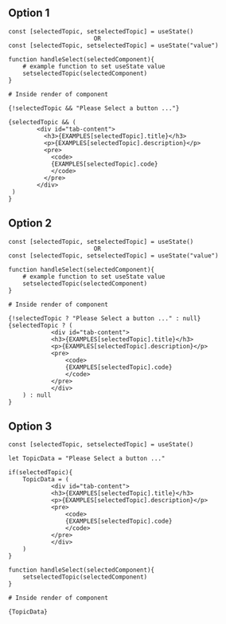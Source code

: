 ## Option 1

    const [selectedTopic, setselectedTopic] = useState()
                            OR
    const [selectedTopic, setselectedTopic] = useState("value")

    function handleSelect(selectedComponent){
        # example function to set useState value
        setselectedTopic(selectedComponent)
    }

    # Inside render of component 

    {!selectedTopic && "Please Select a button ..."}

    {selectedTopic && ( 
            <div id="tab-content">
              <h3>{EXAMPLES[selectedTopic].title}</h3>
              <p>{EXAMPLES[selectedTopic].description}</p>
              <pre>
                <code>
                {EXAMPLES[selectedTopic].code}
                </code>
              </pre>
            </div>
     ) 
    }


## Option 2

    const [selectedTopic, setselectedTopic] = useState()
                            OR
    const [selectedTopic, setselectedTopic] = useState("value")

    function handleSelect(selectedComponent){
        # example function to set useState value
        setselectedTopic(selectedComponent)
    }

    # Inside render of component 

    {!selectedTopic ? "Please Select a button ..." : null}
    {selectedTopic ? ( 
                <div id="tab-content">
                <h3>{EXAMPLES[selectedTopic].title}</h3>
                <p>{EXAMPLES[selectedTopic].description}</p>
                <pre>
                    <code>
                    {EXAMPLES[selectedTopic].code}
                    </code>
                </pre>
                </div>
        ) : null 
    }


## Option 3

    const [selectedTopic, setselectedTopic] = useState()

    let TopicData = "Please Select a button ..."

    if(selectedTopic){
        TopicData = ( 
                <div id="tab-content">
                <h3>{EXAMPLES[selectedTopic].title}</h3>
                <p>{EXAMPLES[selectedTopic].description}</p>
                <pre>
                    <code>
                    {EXAMPLES[selectedTopic].code}
                    </code>
                </pre>
                </div>
        )
    }

    function handleSelect(selectedComponent){
        setselectedTopic(selectedComponent)
    }

    # Inside render of component 

    {TopicData}